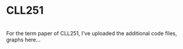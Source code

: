 # CLL251
<br>
For the term paper of CLL251, I've uploaded the additional code files, graphs here...
